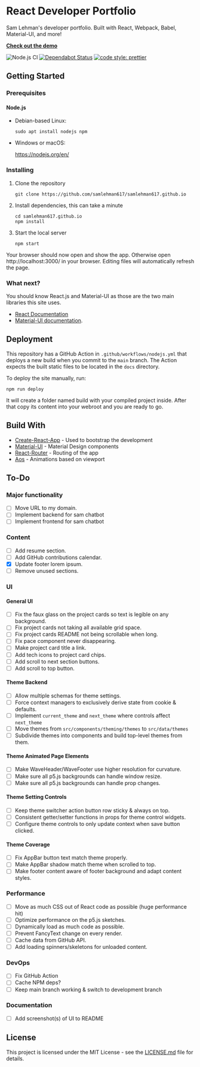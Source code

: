 # React Developer Portfolio
Sam Lehman's developer portfolio. Built with React, Webpack, Babel, Material-UI, and more!

[**Check out the demo**](https://samlehman617.github.io)

![Node.js CI](https://github.com/samlehman617/samlehman617.github.io/workflows/Node.js%20CI/badge.svg)
[![Dependabot Status](https://api.dependabot.com/badges/status?host=github&repo=samlehman617/samlehman617.github.io)](https://dependabot.com)
[![code style: prettier](https://img.shields.io/badge/code_style-prettier-ff69b4.svg)](https://github.com/prettier/prettier)


## Getting Started

### Prerequisites

#### Node.js

* Debian-based Linux:

   ```
   sudo apt install nodejs npm
   ```

* Windows or macOS:

   https://nodejs.org/en/

### Installing

1. Clone the repository

   ```
   git clone https://github.com/samlehman617/samlehman617.github.io
   ```
2. Install dependencies, this can take a minute

   ```
   cd samlehman617.github.io
   npm install
   ```
3. Start the local server

   ```
   npm start
   ```

Your browser should now open and show the app. Otherwise open http://localhost:3000/ in your browser. Editing files will automatically refresh the page.

### What next?

You should know React.js and Material-UI as those are the two main libraries this site uses.

* [React Documentation](https://reactjs.org/docs/getting-started.html)
* [Material-UI documentation](https://material-ui.com/getting-started/usage/).

## Deployment

This repository has a GitHub Action in `.github/workflows/nodejs.yml` that deploys a new build when you commit to the `main` branch. The Action expects the built static files to be located in the `docs` directory.

To deploy the site manually, run:

```
npm run deploy 
```

It will create a folder named build with your compiled project inside. After that copy its content into your webroot and you are ready to go.

## Build With

* [Create-React-App](https://github.com/facebook/create-react-app) - Used to bootstrap the development
* [Material-UI](https://github.com/mui-org/material-ui) - Material Design components
* [React-Router](https://github.com/ReactTraining/react-router) - Routing of the app
* [Aos](https://github.com/michalsnik/aos) - Animations based on viewport

## To-Do
### Major functionality
- [ ] Move URL to my domain.
- [ ] Implement backend for sam chatbot
- [ ] Implement frontend for sam chatbot

### Content
- [ ] Add resume section.
- [ ] Add GitHub contributions calendar.
- [x] Update footer lorem ipsum.
- [ ] Remove unused sections.

### UI
#### General UI
- [ ] Fix the faux glass on the project cards so text is legible on any background.
- [ ] Fix project cards not taking all available grid space.
- [ ] Fix project cards README not being scrollable when long.
- [ ] Fix pace component never disappearing.
- [ ] Make project card title a link.
- [ ] Add tech icons to project card chips.
- [ ] Add scroll to next section buttons.
- [ ] Add scroll to top button.

#### Theme Backend
- [ ] Allow multiple schemas for theme settings.
- [ ] Force context managers to exclusively derive state from cookie & defaults.
- [ ] Implement `current_theme` and `next_theme` where controls affect `next_theme`
- [ ] Move themes from `src/components/theming/themes` to `src/data/themes`
- [ ] Subdivide themes into components and build top-level themes from them.

#### Theme Animated Page Elements
- [ ] Make WaveHeader/WaveFooter use higher resolution for curvature.
- [ ] Make sure all p5.js backgrounds can handle window resize.
- [ ] Make sure all p5.js backgrounds can handle prop changes.

#### Theme Setting Controls
- [ ] Keep theme switcher action button row sticky & always on top.
- [ ] Consistent getter/setter functions in props for theme control widgets.
- [ ] Configure theme controls to only update context when save button clicked.

#### Theme Coverage
- [ ] Fix AppBar button text match theme properly.
- [ ] Make AppBar shadow match theme when scrolled to top.
- [ ] Make footer content aware of footer background and adapt content styles.

### Performance
- [ ] Move as much CSS out of React code as possible (huge performance hit)
- [ ] Optimize performance on the p5.js sketches.
- [ ] Dynamically load as much code as possible.
- [ ] Prevent FancyText change on every render.
- [ ] Cache data from GitHub API.
- [ ] Add loading spinners/skeletons for unloaded content.

### DevOps
- [ ] Fix GitHub Action
- [ ] Cache NPM deps?
- [ ] Keep main branch working & switch to development branch

### Documentation
- [ ] Add screenshot(s) of UI to README

## License

This project is licensed under the MIT License - see the [LICENSE.md](https://github.com/samlehman617/developer-portfolio/blob/master/LICENSE) file for details.
